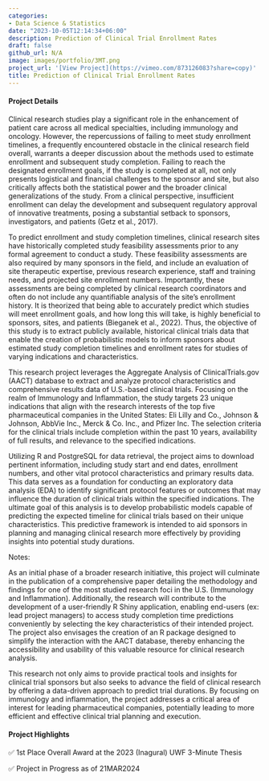 ```yaml
---
categories:
- Data Science & Statistics
date: "2023-10-05T12:14:34+06:00"
description: Prediction of Clinical Trial Enrollment Rates
draft: false
github_url: N/A
image: images/portfolio/3MT.png
project_url: '[View Project](https://vimeo.com/873126083?share=copy)'
title: Prediction of Clinical Trial Enrollment Rates
---
```



#### Project Details

Clinical research studies play a significant role in the enhancement of patient care across all medical specialties, including immunology and oncology. However, the repercussions of failing to meet study enrollment timelines, a frequently encountered obstacle in the clinical research field overall, warrants a deeper discussion about the methods used to estimate enrollment and subsequent study completion. Failing to reach the designated enrollment goals, if the study is completed at all, not only presents logistical and financial challenges to the sponsor and site, but also critically affects both the statistical power and the broader clinical generalizations of the study. From a clinical perspective, insufficient enrollment can delay the development and subsequent regulatory approval of innovative treatments, posing a substantial setback to sponsors, investigators, and patients (Getz et al., 2017). 

To predict enrollment and study completion timelines, clinical research sites have historically completed study feasibility assessments prior to any formal agreement to conduct a study. These feasibility assessments are also required by many sponsors in the field, and include an evaluation of site therapeutic expertise, previous research experience, staff and training needs, and projected site enrollment numbers. Importantly, these assessments are being completed by clinical research coordinators and often do not include any quantifiable analysis of the site’s enrollment history. It is theorized that being able to accurately predict which studies will meet enrollment goals, and how long this will take, is highly beneficial to sponsors, sites, and patients (Bieganek et al., 2022). Thus, the objective of this study is to extract publicly available, historical clinical trials data that enable the creation of probabilistic models to inform sponsors about estimated study completion timelines and enrollment rates for studies of varying indications and characteristics. 

This research project leverages the Aggregate Analysis of ClinicalTrials.gov (AACT) database to extract and analyze protocol characteristics and comprehensive results data of U.S.-based clinical trials. Focusing on the realm of Immunology and Inflammation, the study targets 23 unique indications that align with the research interests of the top five pharmaceutical companies in the United States: Eli Lilly and Co., Johnson & Johnson, AbbVie Inc., Merck & Co. Inc., and Pfizer Inc. The selection criteria for the clinical trials include completion within the past 10 years, availability of full results, and relevance to the specified indications.

Utilizing R and PostgreSQL for data retrieval, the project aims to download pertinent information, including study start and end dates, enrollment numbers, and other vital protocol characteristics and primary results data. This data serves as a foundation for conducting an exploratory data analysis (EDA) to identify significant protocol features or outcomes that may influence the duration of clinical trials within the specified indications. The ultimate goal of this analysis is to develop probabilistic models capable of predicting the expected timeline for clinical trials based on their unique characteristics. This predictive framework is intended to aid sponsors in planning and managing clinical research more effectively by providing insights into potential study durations.

Notes:

As an initial phase of a broader research initiative, this project will culminate in the publication of a comprehensive paper detailing the methodology and findings for one of the most studied research foci in the U.S. (Immunology and Inflammation). Additionally, the research will contribute to the development of a user-friendly R Shiny application, enabling end-users (ex: lead project managers) to access study completion time predictions conveniently by selecting the key characteristics of their intended project. The project also envisages the creation of an R package designed to simplify the interaction with the AACT database, thereby enhancing the accessibility and usability of this valuable resource for clinical research analysis.

This research not only aims to provide practical tools and insights for clinical trial sponsors but also seeks to advance the field of clinical research by offering a data-driven approach to predict trial durations. By focusing on immunology and inflammation, the project addresses a critical area of interest for leading pharmaceutical companies, potentially leading to more efficient and effective clinical trial planning and execution.

#### Project Highlights

✅ 1st Place Overall Award at the 2023 (Inagural) UWF 3-Minute Thesis

✅ Project in Progress as of 21MAR2024